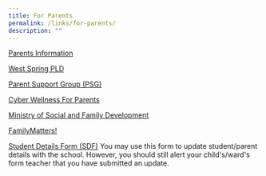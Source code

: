 ```yaml
---
title: For Parents
permalink: /links/for-parents/
description: ""
---
```

<a href="https://westspringsec.moe.edu.sg/resource/parents-information/" target="_blank">Parents Information</a>

<a href="https://sites.google.com/moe.edu.sg/wssspdlp/home" target="_blank">West Spring PLD</a>

<a href="https://westspringsec.moe.edu.sg/parents/parent-support-group-psg/" target="_blank">Parent Support Group (PSG)</a>

<a href="https://westspringsec.moe.edu.sg/parents/cyber-wellness-for-parents/" target="_blank">Cyber Wellness For Parents</a>

<a href="https://www.msf.gov.sg/Pages/default.aspx" target="_blank">Ministry of Social and Family Development</a>

<a href="https://www.msf.gov.sg/media-room/Pages/FamilyMatters-Factsheet.aspx" target="_blank">FamilyMatters!</a>

<a href="https://pg.moe.edu.sg/forms/sdf" target="_blank">Student Details Form (SDF)</a> 
You may use this form to update student/parent details with the school. However, you should still alert your child's/ward's form teacher that you have submitted an update.